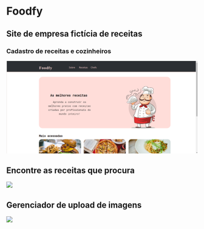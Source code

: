 # Foodfy
## Site de empresa fictícia de receitas
### Cadastro de receitas e cozinheiros

![](https://github.com/Wendller/Foodfy/blob/master/Captura%20de%20tela%20de%202020-03-22%2013-34-35.png)

## Encontre as receitas que procura
![](https://media.giphy.com/media/keTB904QuJ09U2eXoC/giphy.gif)

## Gerenciador de upload de imagens
![](https://media.giphy.com/media/JpemlDobhXtb6Ku1jr/giphy.gif)

